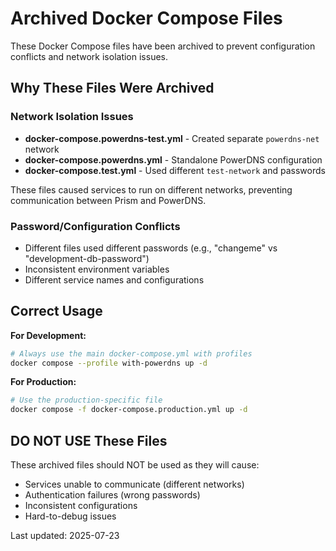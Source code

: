 # Archived Docker Compose Files

These Docker Compose files have been archived to prevent configuration conflicts and network isolation issues.

## Why These Files Were Archived

### Network Isolation Issues
- **docker-compose.powerdns-test.yml** - Created separate `powerdns-net` network
- **docker-compose.powerdns.yml** - Standalone PowerDNS configuration
- **docker-compose.test.yml** - Used different `test-network` and passwords

These files caused services to run on different networks, preventing communication between Prism and PowerDNS.

### Password/Configuration Conflicts
- Different files used different passwords (e.g., "changeme" vs "development-db-password")
- Inconsistent environment variables
- Different service names and configurations

## Correct Usage

**For Development:**
```bash
# Always use the main docker-compose.yml with profiles
docker compose --profile with-powerdns up -d
```

**For Production:**
```bash
# Use the production-specific file
docker compose -f docker-compose.production.yml up -d
```

## DO NOT USE These Files
These archived files should NOT be used as they will cause:
- Services unable to communicate (different networks)
- Authentication failures (wrong passwords)
- Inconsistent configurations
- Hard-to-debug issues

Last updated: 2025-07-23